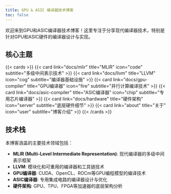 ```yaml
---
title: GPU & ASIC 编译器技术博客
toc: false
---
```


欢迎来到GPU和ASIC编译器技术博客！这里专注于分享现代编译器技术，特别是针对GPU和ASIC硬件的编译器设计与实现。

## 核心主题

{{< cards >}}
  {{< card link="docs/mlir" title="MLIR" icon="code" subtitle="多级中间表示技术" >}}
  {{< card link="docs/llvm" title="LLVM" icon="cog" subtitle="编译器基础设施" >}}
  {{< card link="docs/gpu-compiler" title="GPU编译器" icon="fire" subtitle="并行计算编译技术" >}}
  {{< card link="docs/asic-compiler" title="ASIC编译器" icon="chip" subtitle="专用芯片编译器" >}}
  {{< card link="docs/hardware" title="硬件架构" icon="server" subtitle="底层硬件细节" >}}
  {{< card link="about" title="关于" icon="user" subtitle="博客介绍" >}}
{{< /cards >}}

## 技术栈

本博客涵盖的主要技术领域包括：
- **MLIR (Multi-Level Intermediate Representation)**: 现代编译器的多级中间表示框架
- **LLVM**: 模块化和可重用的编译器和工具链技术
- **GPU编译器**: CUDA、OpenCL、ROCm等GPU编程模型的编译技术
- **ASIC编译器**: 专用集成电路的编译器设计与优化
- **硬件架构**: GPU、TPU、FPGA等加速器的底层架构分析
